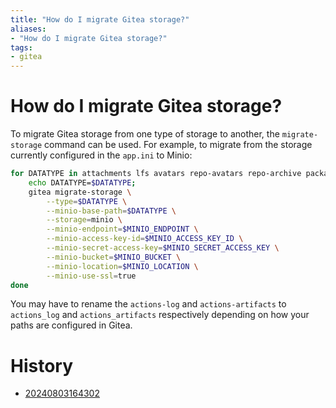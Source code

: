 ```yaml
---
title: "How do I migrate Gitea storage?"
aliases:
- "How do I migrate Gitea storage?"
tags:
- gitea
---
```


# How do I migrate Gitea storage?

To migrate Gitea storage from one type of storage to another, the `migrate-storage` command can be used. For example, to migrate from the storage currently configured in the `app.ini` to Minio:

```sh
for DATATYPE in attachments lfs avatars repo-avatars repo-archive packages actions-log actions-artifacts; do
    echo DATATYPE=$DATATYPE;
	gitea migrate-storage \
        --type=$DATATYPE \
        --minio-base-path=$DATATYPE \
        --storage=minio \
        --minio-endpoint=$MINIO_ENDPOINT \
        --minio-access-key-id=$MINIO_ACCESS_KEY_ID \
        --minio-secret-access-key=$MINIO_SECRET_ACCESS_KEY \
        --minio-bucket=$MINIO_BUCKET \
        --minio-location=$MINIO_LOCATION \
        --minio-use-ssl=true
done
```

You may have to rename the `actions-log` and `actions-artifacts` to `actions_log` and `actions_artifacts` respectively depending on how your paths are configured in Gitea.

# History

- [20240803164302](../entries/20240803164302.md)
